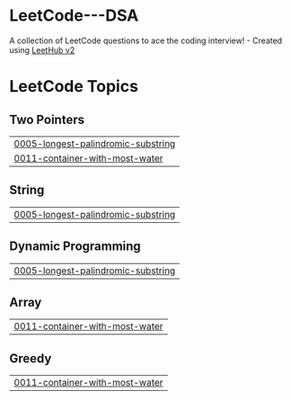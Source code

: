 # LeetCode---DSA
A collection of LeetCode questions to ace the coding interview! - Created using [LeetHub v2](https://github.com/arunbhardwaj/LeetHub-2.0)

<!---LeetCode Topics Start-->
# LeetCode Topics
## Two Pointers
|  |
| ------- |
| [0005-longest-palindromic-substring](https://github.com/sthandra9989/LeetCode---DSA/tree/master/0005-longest-palindromic-substring) |
| [0011-container-with-most-water](https://github.com/sthandra9989/LeetCode---DSA/tree/master/0011-container-with-most-water) |
## String
|  |
| ------- |
| [0005-longest-palindromic-substring](https://github.com/sthandra9989/LeetCode---DSA/tree/master/0005-longest-palindromic-substring) |
## Dynamic Programming
|  |
| ------- |
| [0005-longest-palindromic-substring](https://github.com/sthandra9989/LeetCode---DSA/tree/master/0005-longest-palindromic-substring) |
## Array
|  |
| ------- |
| [0011-container-with-most-water](https://github.com/sthandra9989/LeetCode---DSA/tree/master/0011-container-with-most-water) |
## Greedy
|  |
| ------- |
| [0011-container-with-most-water](https://github.com/sthandra9989/LeetCode---DSA/tree/master/0011-container-with-most-water) |
<!---LeetCode Topics End-->